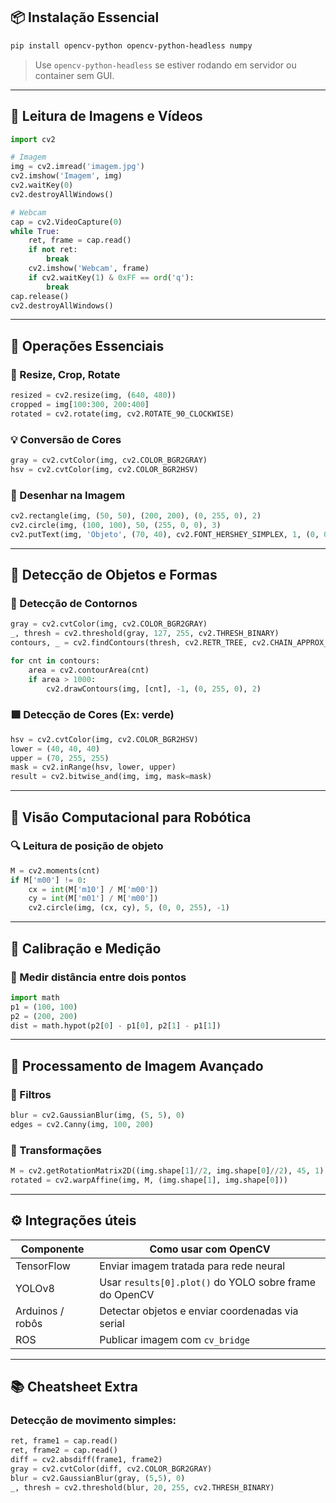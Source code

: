 ## 📦 Instalação Essencial

```bash
pip install opencv-python opencv-python-headless numpy
```

> Use `opencv-python-headless` se estiver rodando em servidor ou container sem GUI.

---

## 📸 Leitura de Imagens e Vídeos

```python
import cv2

# Imagem
img = cv2.imread('imagem.jpg')
cv2.imshow('Imagem', img)
cv2.waitKey(0)
cv2.destroyAllWindows()

# Webcam
cap = cv2.VideoCapture(0)
while True:
    ret, frame = cap.read()
    if not ret:
        break
    cv2.imshow('Webcam', frame)
    if cv2.waitKey(1) & 0xFF == ord('q'):
        break
cap.release()
cv2.destroyAllWindows()
```

---

## 🎯 Operações Essenciais

### 🔄 Resize, Crop, Rotate

```python
resized = cv2.resize(img, (640, 480))
cropped = img[100:300, 200:400]
rotated = cv2.rotate(img, cv2.ROTATE_90_CLOCKWISE)
```

### 💡 Conversão de Cores

```python
gray = cv2.cvtColor(img, cv2.COLOR_BGR2GRAY)
hsv = cv2.cvtColor(img, cv2.COLOR_BGR2HSV)
```

### 🎨 Desenhar na Imagem

```python
cv2.rectangle(img, (50, 50), (200, 200), (0, 255, 0), 2)
cv2.circle(img, (100, 100), 50, (255, 0, 0), 3)
cv2.putText(img, 'Objeto', (70, 40), cv2.FONT_HERSHEY_SIMPLEX, 1, (0, 0, 255), 2)
```

---

## 🧠 Detecção de Objetos e Formas

### 🎲 Detecção de Contornos

```python
gray = cv2.cvtColor(img, cv2.COLOR_BGR2GRAY)
_, thresh = cv2.threshold(gray, 127, 255, cv2.THRESH_BINARY)
contours, _ = cv2.findContours(thresh, cv2.RETR_TREE, cv2.CHAIN_APPROX_SIMPLE)

for cnt in contours:
    area = cv2.contourArea(cnt)
    if area > 1000:
        cv2.drawContours(img, [cnt], -1, (0, 255, 0), 2)
```

### 🟩 Detecção de Cores (Ex: verde)

```python
hsv = cv2.cvtColor(img, cv2.COLOR_BGR2HSV)
lower = (40, 40, 40)
upper = (70, 255, 255)
mask = cv2.inRange(hsv, lower, upper)
result = cv2.bitwise_and(img, img, mask=mask)
```

---

## 🧭 Visão Computacional para Robótica

### 🔍 Leitura de posição de objeto

```python
M = cv2.moments(cnt)
if M['m00'] != 0:
    cx = int(M['m10'] / M['m00'])
    cy = int(M['m01'] / M['m00'])
    cv2.circle(img, (cx, cy), 5, (0, 0, 255), -1)
```

---

## 📐 Calibração e Medição

### 📏 Medir distância entre dois pontos

```python
import math
p1 = (100, 100)
p2 = (200, 200)
dist = math.hypot(p2[0] - p1[0], p2[1] - p1[1])
```

---

## 🧪 Processamento de Imagem Avançado

### 🧹 Filtros

```python
blur = cv2.GaussianBlur(img, (5, 5), 0)
edges = cv2.Canny(img, 100, 200)
```

### 🧱 Transformações

```python
M = cv2.getRotationMatrix2D((img.shape[1]//2, img.shape[0]//2), 45, 1)
rotated = cv2.warpAffine(img, M, (img.shape[1], img.shape[0]))
```

---

## ⚙️ Integrações úteis

| Componente            | Como usar com OpenCV                     |
|----------------------|-------------------------------------------|
| TensorFlow            | Enviar imagem tratada para rede neural  |
| YOLOv8                | Usar `results[0].plot()` do YOLO sobre frame do OpenCV |
| Arduinos / robôs      | Detectar objetos e enviar coordenadas via serial |
| ROS                   | Publicar imagem com `cv_bridge` |

---

## 📚 Cheatsheet Extra

### Detecção de movimento simples:

```python
ret, frame1 = cap.read()
ret, frame2 = cap.read()
diff = cv2.absdiff(frame1, frame2)
gray = cv2.cvtColor(diff, cv2.COLOR_BGR2GRAY)
blur = cv2.GaussianBlur(gray, (5,5), 0)
_, thresh = cv2.threshold(blur, 20, 255, cv2.THRESH_BINARY)
```
